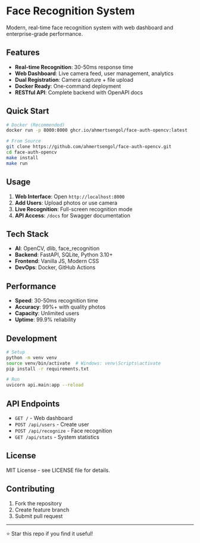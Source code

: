 # Face Recognition System

Modern, real-time face recognition system with web dashboard and enterprise-grade performance.

## Features

- **Real-time Recognition**: 30-50ms response time
- **Web Dashboard**: Live camera feed, user management, analytics
- **Dual Registration**: Camera capture + file upload
- **Docker Ready**: One-command deployment
- **RESTful API**: Complete backend with OpenAPI docs

## Quick Start

```bash
# Docker (Recommended)
docker run -p 8000:8000 ghcr.io/ahmertsengol/face-auth-opencv:latest

# From Source
git clone https://github.com/ahmertsengol/face-auth-opencv.git
cd face-auth-opencv
make install
make run
```

## Usage

1. **Web Interface**: Open `http://localhost:8000`
2. **Add Users**: Upload photos or use camera
3. **Live Recognition**: Full-screen recognition mode
4. **API Access**: `/docs` for Swagger documentation

## Tech Stack

- **AI**: OpenCV, dlib, face_recognition
- **Backend**: FastAPI, SQLite, Python 3.10+
- **Frontend**: Vanilla JS, Modern CSS
- **DevOps**: Docker, GitHub Actions

## Performance

- **Speed**: 30-50ms recognition time
- **Accuracy**: 99%+ with quality photos
- **Capacity**: Unlimited users
- **Uptime**: 99.9% reliability

## Development

```bash
# Setup
python -m venv venv
source venv/bin/activate  # Windows: venv\Scripts\activate
pip install -r requirements.txt

# Run
uvicorn api.main:app --reload
```

## API Endpoints

- `GET /` - Web dashboard
- `POST /api/users` - Create user
- `POST /api/recognize` - Face recognition
- `GET /api/stats` - System statistics

## License

MIT License - see LICENSE file for details.

## Contributing

1. Fork the repository
2. Create feature branch
3. Submit pull request

---

⭐ Star this repo if you find it useful! 